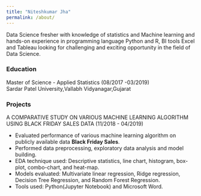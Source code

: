 ```yaml
---
title: "Niteshkumar Jha"
permalink: /about/
---
```


Data Science fresher with knowledge of statistics and Machine learning and hands-on experience in programming language Python and R, BI tools Excel and Tableau looking for challenging and exciting opportunity in the field of Data Science.

### Education
Master of Science - Applied Statistics (08/2017 -03/2019)<br>
Sardar Patel University,Vallabh Vidyanagar,Gujarat

### Projects
A COMPARATIVE STUDY ON VARIOUS MACHINE LEARNING ALGORITHM USING BLACK FRIDAY SALES DATA (11/2018 - 04/2019) 

 - Evaluated performance of various machine learning algorithm on publicly available data **Black Friday Sales**. 
 - Performed data preprocessing, exploratory data analysis and model building. 
 - EDA technique used: Descriptive statistics, line chart, histogram, box-plot, combo-chart, and heat-map. 
 - Models evaluated: Multivariate linear regression, Ridge regression, Decision Tree Regression, and Random Forest Regression. 
 - Tools used: Python(Jupyter Notebook) and Microsoft Word.